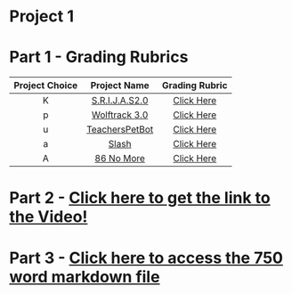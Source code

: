 # Project 1

# Part 1 - Grading Rubrics

| Project Choice |                             Project Name                             |        Grading Rubric        |
|:--------------:|:--------------------------------------------------------------------:|:----------------------------:|
|       K        |    [S.R.I.J.A.S2.0](https://github.com/hrushabhchouhan/SRIJAS2.0)    |   [Click Here](SRIJAS.md)    |
|       p        |     [Wolftrack 3.0](https://github.com/nehajaideep/WolfTrack3.0)     |  [Click Here](Wolftrack.md)  |
|       u        |    [TeachersPetBot](https://github.com/chandur626/TeachersPetBot)    | [Click Here](TeachersPet.md) |
|       a        |             [Slash](https://github.com/SE21-Team2/slash)             |   [Click Here](slash.md)   |
|       A        | [86 No More](https://github.com/shantanu109/CSC510_Group25_Project1) | [Click Here](86_No_More.md)  |

# Part 2 - [Click here to get the link to the Video!](https://www.youtube.com/watch?v=Ab-Wtm1V3PQ)

# Part 3 - [Click here to access the 750 word markdown file](Process.md)

